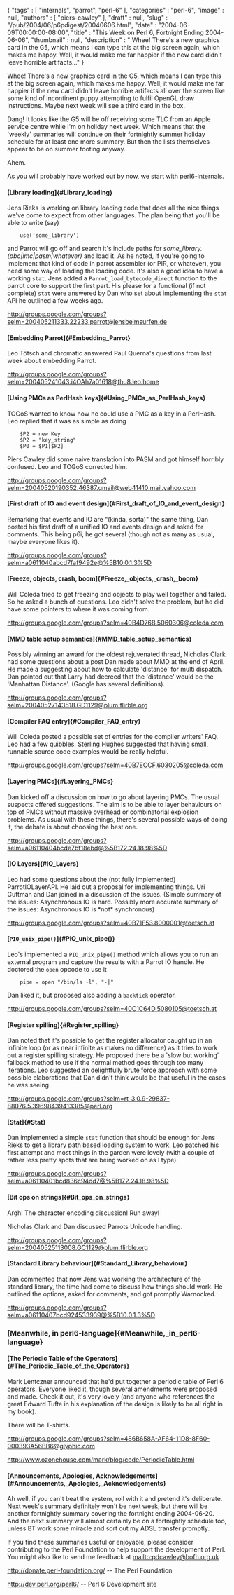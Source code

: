 {
   "tags" : [
      "internals",
      "parrot",
      "perl-6"
   ],
   "categories" : "perl-6",
   "image" : null,
   "authors" : [
      "piers-cawley"
   ],
   "draft" : null,
   "slug" : "/pub/2004/06/p6pdigest/20040606.html",
   "date" : "2004-06-09T00:00:00-08:00",
   "title" : "This Week on Perl 6, Fortnight Ending 2004-06-06",
   "thumbnail" : null,
   "description" : " Whee! There's a new graphics card in the G5, which means I can type this at the big screen again, which makes me happy. Well, it would make me far happier if the new card didn't leave horrible artifacts..."
}





Whee! There's a new graphics card in the G5, which means I can type this
at the big screen again, which makes me happy. Well, it would make me
far happier if the new card didn't leave horrible artifacts all over the
screen like some kind of incontinent puppy attempting to fulfil OpenGL
draw instructions. Maybe next week will see a third card in the box.

Dang! It looks like the G5 will be off receiving some TLC from an Apple
service centre while I'm on holiday next week. Which means that the
'weekly' summaries will continue on their fortnightly summer holiday
schedule for at least one more summary. But then the lists themselves
appear to be on summer footing anyway.

Ahem.

As you will probably have worked out by now, we start with
perl6-internals.

#### [Library loading]{#Library_loading}

Jens Rieks is working on library loading code that does all the nice
things we've come to expect from other languages. The plan being that
you'll be able to write (say)

        use('some_library')

and Parrot will go off and search it's include paths for
*some\_library.(pbc|imc|pasm|whatever)* and load it. As he noted, if
you're going to implement that kind of code in parrot assembler (or PIR,
or whatever), you need some way of loading the loading code. It's also a
good idea to have a working `stat`. Jens added a
`Parrot_load_bytecode_direct` function to the parrot core to support the
first part. His please for a functional (if not complete) `stat` were
answered by Dan who set about implementing the `stat` API he outlined a
few weeks ago.

<http://groups.google.com/groups?selm=200405211333.22233.parrot@jensbeimsurfen.de>

#### [Embedding Parrot]{#Embedding_Parrot}

Leo Tötsch and chromatic answered Paul Querna's questions from last week
about embedding Parrot.

<http://groups.google.com/groups?selm=200405241043.i4OAh7a01618@thu8.leo.home>

#### [Using PMCs as PerlHash keys]{#Using_PMCs_as_PerlHash_keys}

TOGoS wanted to know how he could use a PMC as a key in a PerlHash. Leo
replied that it was as simple as doing

        $P2 = new Key
        $P2 = "key_string"
        $P0 = $P1[$P2]

Piers Cawley did some naive translation into PASM and got himself
horribly confused. Leo and TOGoS corrected him.

<http://groups.google.com/groups?selm=20040520190352.46387.qmail@web41410.mail.yahoo.com>

#### [First draft of IO and event design]{#First_draft_of_IO_and_event_design}

Remarking that events and IO are "(kinda, sorta)" the same thing, Dan
posted his first draft of a unified IO and events design and asked for
comments. This being p6i, he got several (though not as many as usual,
maybe everyone likes it).

<http://groups.google.com/groups?selm=a0611040abcd7faf9492e@%5B10.0.1.3%5D>

#### [Freeze, objects, crash, boom]{#Freeze,_objects,_crash,_boom}

Will Coleda tried to get freezing and objects to play well together and
failed. So he asked a bunch of questions. Leo didn't solve the problem,
but he did have some pointers to where it was coming from.

<http://groups.google.com/groups?selm=40B4D76B.5060306@coleda.com>

#### [MMD table setup semantics]{#MMD_table_setup_semantics}

Possibly winning an award for the oldest rejuvenated thread, Nicholas
Clark had some questions about a post Dan made about MMD at the end of
April. He made a suggesting about how to calculate 'distance' for multi
dispatch. Dan pointed out that Larry had decreed that the 'distance'
would be the 'Manhattan Distance'. (Google has several definitions).

<http://groups.google.com/groups?selm=20040527143518.GD1129@plum.flirble.org>

#### [Compiler FAQ entry]{#Compiler_FAQ_entry}

Will Coleda posted a possible set of entries for the compiler writers'
FAQ. Leo had a few quibbles. Sterling Hughes suggested that having
small, runnable source code examples would be really helpful.

<http://groups.google.com/groups?selm=40B7ECCF.6030205@coleda.com>

#### [Layering PMCs]{#Layering_PMCs}

Dan kicked off a discussion on how to go about layering PMCs. The usual
suspects offered suggestions. The aim is to be able to layer behaviours
on top of PMCs without massive overhead or combinatorial explosion
problems. As usual with these things, there's several possible ways of
doing it, the debate is about choosing the best one.

<http://groups.google.com/groups?selm=a06110404bcde7bf18ebd@%5B172.24.18.98%5D>

#### [IO Layers]{#IO_Layers}

Leo had some questions about the (not fully implemented)
ParrotIOLayerAPI. He laid out a proposal for implementing things. Uri
Guttman and Dan joined in a discussion of the issues. (Simple summary of
the issues: Asynchronous IO is hard. Possibly more accurate summary of
the issues: Asynchronous IO is \*not\* synchronous)

<http://groups.google.com/groups?selm=40B71F53.8000001@toetsch.at>

#### [`PIO_unix_pipe()`]{#PIO_unix_pipe()}

Leo's implemented a `PIO_unix_pipe()` method which allows you to run an
external program and capture the results with a Parrot IO handle. He
doctored the `open` opcode to use it

        pipe = open "/bin/ls -l", "-|" 

Dan liked it, but proposed also adding a `backtick` operator.

<http://groups.google.com/groups?selm=40C1C64D.5080105@toetsch.at>

#### [Register spilling]{#Register_spilling}

Dan noted that it's possible to get the register allocator caught up in
an infinite loop (or as near infinite as makes no difference) as it
tries to work out a register spilling strategy. He proposed there be a
'slow but working' fallback method to use if the normal method goes
through too many iterations. Leo suggested an delightfully brute force
approach with some possible elaborations that Dan didn't think would be
that useful in the cases he was seeing.

<http://groups.google.com/groups?selm=rt-3.0.9-29837-88076.5.39698439413385@perl.org>

#### [Stat]{#Stat}

Dan implemented a simple `stat` function that should be enough for Jens
Rieks to get a library path based loading system to work. Leo patched
his first attempt and most things in the garden were lovely (with a
couple of rather less pretty spots that are being worked on as I type).

<http://groups.google.com/groups?selm=a06110401bcd836c94dd7@%5B172.24.18.98%5D>

#### [Bit ops on strings]{#Bit_ops_on_strings}

Argh! The character encoding discussion! Run away!

Nicholas Clark and Dan discussed Parrots Unicode handling.

<http://groups.google.com/groups?selm=20040525113008.GC1129@plum.flirble.org>

#### [Standard Library behaviour]{#Standard_Library_behaviour}

Dan commented that now Jens was working the architecture of the standard
library, the time had come to discuss how things should work. He
outlined the options, asked for comments, and got promptly Warnocked.

<http://groups.google.com/groups?selm=a06110407bcd924533939@%5B10.0.1.3%5D>

### [Meanwhile, in perl6-language]{#Meanwhile,_in_perl6-language}

#### [The Periodic Table of the Operators]{#The_Periodic_Table_of_the_Operators}

Mark Lentczner announced that he'd put together a periodic table of Perl
6 operators. Everyone liked it, though several amendments were proposed
and made. Check it out, it's very lovely (and anyone who references the
great Edward Tufte in his explanation of the design is likely to be all
right in my book).

There will be T-shirts.

<http://groups.google.com/groups?selm=486B658A-AF64-11D8-8F60-000393A56BB6@glyphic.com>

<http://www.ozonehouse.com/mark/blog/code/PeriodicTable.html>

#### [Announcements, Apologies, Acknowledgements]{#Announcements,_Apologies,_Acknowledgements}

Ah well, if you can't beat the system, roll with it and pretend it's
deliberate. Next week's summary definitely won't be next week, but there
will be another fortnightly summary covering the fortnight ending
2004-06-20. And the next summary will almost certainly be on a
fortnightly schedule too, unless BT work some miracle and sort out my
ADSL transfer promptly.

If you find these summaries useful or enjoyable, please consider
contributing to the Perl Foundation to help support the development of
Perl. You might also like to send me feedback at
[mailto:pdcawley@bofh.org.uk](mailto:pdcawley@bofh.org.uk)

<http://donate.perl-foundation.org/> -- The Perl Foundation

<http://dev.perl.org/perl6/> -- Perl 6 Development site


